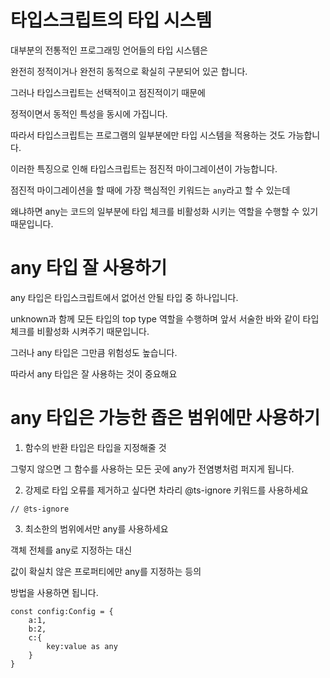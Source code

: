 # 타입스크립트의 타입 시스템

대부분의 전통적인 프로그래밍 언어들의 타입 시스템은

완전히 정적이거나 완전히 동적으로 확실히 구분되어 있곤 합니다.

그러나 타입스크립트는 선택적이고 점진적이기 때문에

정적이면서 동적인 특성을 동시에 가집니다.

따라서 타입스크립트는 프로그램의 일부분에만 타입 시스템을 적용하는 것도 가능합니다.

이러한 특징으로 인해 타입스크립트는 점진적 마이그레이션이 가능합니다.

점진적 마이그레이션을 할 때에 가장 핵심적인 키워드는 `any`라고 할 수 있는데

왜냐하면 any는 코드의 일부분에 타입 체크를 비활성화 시키는 역할을 수행할 수 있기 때문입니다.


# any 타입 잘 사용하기

any 타입은 타입스크립트에서 없어선 안될 타입 중 하나입니다.

unknown과 함께 모든 타입의 top type 역할을 수행하며 앞서 서술한 바와 같이 타입체크를 비활성화 시켜주기 때문입니다.

그러나 any 타입은 그만큼 위험성도 높습니다.

따라서 any 타입은 잘 사용하는 것이 중요해요

# any 타입은 가능한 좁은 범위에만 사용하기

1. 함수의 반환 타입은 타입을 지정해줄 것

그렇지 않으면 그 함수를 사용하는 모든 곳에 any가 전염병처럼 퍼지게 됩니다.

2. 강제로 타입 오류를 제거하고 싶다면 차라리 @ts-ignore 키워드를 사용하세요

```tsx
// @ts-ignore
```

3. 최소한의 범위에서만 any를 사용하세요

객체 전체를 any로 지정하는 대신

값이 확실치 않은 프로퍼티에만 any를 지정하는 등의

방법을 사용하면 됩니다.

```tsx
const config:Config = {
    a:1,
    b:2,
    c:{
        key:value as any
    }
}
```

